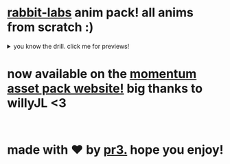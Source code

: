 <h1><a href="https://rabbit-labs.com">rabbit-labs</a> anim pack! all anims from scratch :)</h1>
<details><summary>you know the drill. click me for previews!</summary>

<br>

![yippee](https://github.com/user-attachments/assets/ae6e8cfb-44e6-4722-ad1a-fc7214a90c7a)

</details>

<h1>now available on the <a href="https://momentum-fw.dev/asset-packs">momentum asset pack website!</a> big thanks to willyJL <3</h1>

<br>

<h1 align="center">made with ♥️ by <a href="https://github.com/the1anonlypr3">pr3.</a> hope you enjoy!
